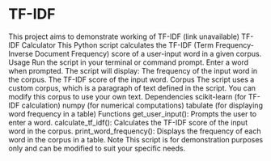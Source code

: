 # TF-IDF
This project aims to demonstrate working of TF-IDF 
(link unavailable)
TF-IDF Calculator
This Python script calculates the TF-IDF (Term Frequency-Inverse Document Frequency) score of a user-input word in a given corpus.
Usage
Run the script in your terminal or command prompt.
Enter a word when prompted.
The script will display:
The frequency of the input word in the corpus.
The TF-IDF score of the input word.
Corpus
The script uses a custom corpus, which is a paragraph of text defined in the script. You can modify this corpus to use your own text.
Dependencies
scikit-learn (for TF-IDF calculation)
numpy (for numerical computations)
tabulate (for displaying word frequency in a table)
Functions
get_user_input(): Prompts the user to enter a word.
calculate_tf_idf(): Calculates the TF-IDF score of the input word in the corpus.
print_word_frequency(): Displays the frequency of each word in the corpus in a table.
Note
This script is for demonstration purposes only and can be modified to suit your specific needs.
